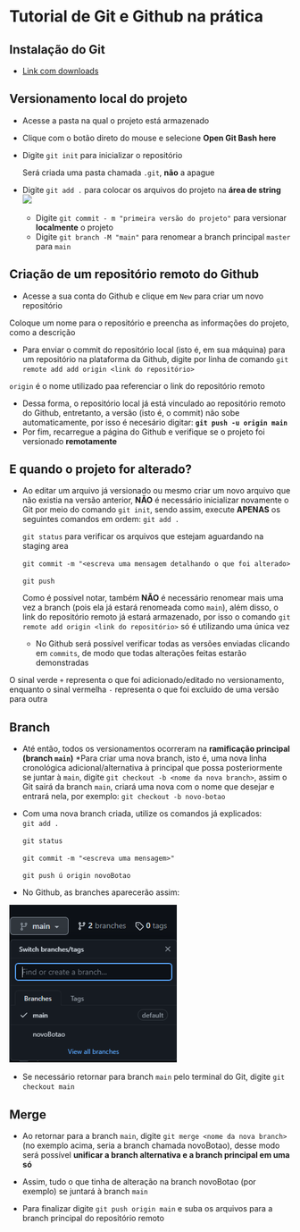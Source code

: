 # Tutorial de Git e Github na prática

## Instalação do Git
* [Link com downloads](http://git-scm.com/downloads)

## Versionamento local do projeto
* Acesse a pasta na qual o projeto está armazenado 
* Clique com o botão direto do mouse e selecione **Open Git Bash here**
* Digite `git init` para inicializar o repositório
  
  Será criada uma pasta chamada `.git`, **não** a apague
* Digite `git add .` para colocar os arquivos do projeto na **área de string**  
  <img src="https://i1.wp.com/www.markus-gattol.name/misc/mm/si/content/git_git_add.png">
  * Digite `git commit - m "primeira versão do projeto"` para versionar **localmente** o projeto
  * Digite `git branch -M "main"` para renomear a branch principal `master` para `main` 

## Criação de um repositório remoto do Github
* Acesse a sua conta do Github e clique em `New` para criar um novo repositório

Coloque um nome para o repositório e preencha as informações do projeto, como a descrição
* Para enviar o commit do repositório local (isto é, em sua máquina) para um repositório na
plataforma da Github, digite por linha de comando `git remote add add origin <link do repositório>`

`origin` é o nome utilizado paa referenciar o link do repositório remoto

* Dessa forma, o repositório local já está vinculado ao repositório remoto do Github, entretanto, a versão (isto é, o commit) não sobe automaticamente, por isso é necesário digitar:
**`git push -u origin main`**
* Por fim, recarregue a página do Github e verifique se o projeto foi versionado **remotamente**

## E quando o projeto for alterado? 

* Ao editar um arquivo já versionado ou mesmo criar um novo arquivo que não existia na versão anterior, **NÃO** é necessário inicializar novamente o Git por meio do comando `git init`, sendo assim, execute **APENAS** os seguintes comandos em ordem:
    `git add .`

    `git status` para verificar os arquivos que estejam aguardando na staging area

    `git commit -m "<escreva uma mensagem detalhando o que foi alterado>`

    `git push`

    Como é possível notar, também **NÃO** é necessário renomear mais uma vez a branch (pois ela já estará renomeada como `main`), além disso, o link do repositório remoto já estará armazenado, por isso o comando `git remote add origin <link do repositório>` só é utilizando uma única vez

    * No Github será possível verificar todas as versões enviadas clicando em `commits`, de modo que todas alterações feitas estarão demonstradas

O sinal verde `+` representa o que foi adicionado/editado no versionamento, enquanto o sinal vermelha `-` representa o que foi excluído de uma versão para outra

## Branch 

* Até então, todos os versionamentos ocorreram na **ramificação principal (branch `main`)**
*Para criar uma nova branch, isto é, uma nova linha cronológica adicional/alternativa à principal que possa posteriormente se juntar à `main`, digite `git checkout -b <nome da nova branch>`, assim o Git sairá da branch `main`, criará uma nova com o nome que desejar e entrará nela, por exemplo: `git checkout -b novo-botao`
* Com uma nova branch criada, utilize os comandos já explicados:  
    `git add .`

    `git status`

    `git commit -m "<escreva uma mensagem>"`

    `git push ú origin novoBotao`

* No Github, as branches aparecerão assim:

<img src="img/imgBranch.PNG">

* Se necessário retornar para branch `main` pelo terminal do Git, digite `git checkout main`

## Merge

* Ao retornar para a branch `main`, digite `git merge <nome da nova branch>` (no exemplo acima, seria a branch chamada novoBotao), desse modo será possível **unificar a branch alternativa e a branch principal em uma só**

* Assim, tudo o que tinha de alteração na branch novoBotao (por exemplo) se juntará à branch `main`

* Para finalizar digite `git push origin main` e suba os arquivos para a branch principal do repositório remoto